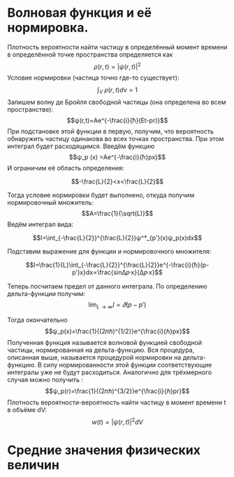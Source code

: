 # Волновая функция и её нормировка.

Плотность вероятности найти частицу в определённый момент времени в определённой точке пространства определяется как
$$ρ(r,t)=|ψ(r,t)|^2$$
 Условие нормировки (частица точно где-то существует): 
 $$\int_V^\ ρ(r,t)dν=1$$
Запишем волну де Бройля свободной частицы (она определена во всем пространстве): 
$$ψ(r,t)=Ae^{-\frac{i}{ħ}(Et-pr)}$$
При подстановке этой функции в первую, получим, что вероятность обнаружить частицу одинакова во всех точках пространства. При этом интеграл будет расходящимся.
Введём функцию 
$$ψ_p (x) =Ae^{-\frac{i}{ħ}px}$$
И ограничим её область определения:

$$-\frac{L}{2}<x<\frac{L}{2}$$

Тогда условие нормировки будет выполнено, откуда получим нормировочный множитель:
$$A=\frac{1}{\sqrt(L)}$$
Ведём интеграл вида: 

$$I=\int_{-\frac{L}{2}}^{\frac{L}{2}}ψ^*_{p'}(x)ψ_p(x)dx$$

Подставим выражение для функции и нормировочного множителя: 

$$I=\frac{1}{L}\int_{-\frac{L}{2}}^{\frac{L}{2}}e^{-\frac{i}{ħ}(p-p')x}dx∝\frac{sin∆𝑝·x}{∆𝑝·x}$$

Теперь посчитаем предел от данного интеграла. По определению дельта-функции получим: 
$$\lim_{L→∞}I=𝛿(p-p')$$

Тогда окончательно $$ψ_p(x)=\frac{1}{(2𝜋ℏ)^{1/2}}e^{\frac{i}{ℏ}px}$$
Полученная функция называется волновой функцией свободной частицы, нормированная на дельта-функцию. Вся процедура, описанная выше, называется процедурой нормировки на дельта-функцию.
В силу нормированности этой функции соответствующие интегралы уже не будут расходиться.
Аналогично для трёхмерного случая можно получить : $$ψ_p(r)=\frac{1}{(2𝜋ℏ)^{3/2}}e^{\frac{i}{ℏ}pr}$$
Плотность вероятности-вероятность найти частицу в момент времени t в объёме dV: $$w(t)=|ψ(r,t)|^2dV$$
# Средние значения физических величин